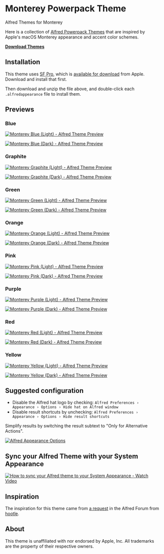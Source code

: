 # Monterey Powerpack Theme
Alfred Themes for Monterey

Here is a collection of [Alfred Powerpack Themes](https://www.alfredapp.com/help/appearance/) that are inspired by Apple's macOS Monterey appearance and accent color schemes.

[**Download Themes**](https://github.com/chrismessina/alfred-theme-monterey/releases/latest)

## Installation

This theme uses [SF Pro](https://developer.apple.com/design/human-interface-guidelines/ios/visual-design/typography/), which is [available for download](https://developer.apple.com/fonts/) from Apple. Download and install that first.

Then download and unzip the file above, and double-click each `.alfredappearance` file to install them.

## Previews

### Blue

[![Monterey Blue (Light) - Alfred Theme Preview](./assets/montery-blue-light-preview.png)](./assets/montery-blue-light-preview.png)

[![Monterey Blue (Dark) - Alfred Theme Preview](./assets/montery-blue-dark-preview.png)](./assets/montery-blue-dark-preview.png)

### Graphite

[![Monterey Graphite (Light) - Alfred Theme Preview](./assets/montery-graphite-light-preview.png)](./assets/montery-graphite-light-preview.png)

[![Monterey Graphite (Dark) - Alfred Theme Preview](./assets/montery-graphite-dark-preview.png)](./assets/montery-graphite-dark-preview.png)

### Green

[![Monterey Green (Light) - Alfred Theme Preview](./assets/montery-green-light-preview.png)](./assets/montery-green-light-preview.png)

[![Monterey Green (Dark) - Alfred Theme Preview](./assets/montery-green-dark-preview.png)](./assets/montery-green-dark-preview.png)

### Orange

[![Monterey Orange (Light) - Alfred Theme Preview](./assets/montery-orange-light-preview.png)](./assets/montery-orange-light-preview.png)

[![Monterey Orange (Dark) - Alfred Theme Preview](./assets/montery-orange-dark-preview.png)](./assets/montery-orange-dark-preview.png)

### Pink

[![Monterey Pink (Light) - Alfred Theme Preview](./assets/montery-pink-light-preview.png)](./assets/montery-pink-light-preview.png)

[![Monterey Pink (Dark) - Alfred Theme Preview](./assets/montery-pink-dark-preview.png)](./assets/montery-pink-dark-preview.png)

### Purple

[![Monterey Purple (Light) - Alfred Theme Preview](./assets/montery-purple-light-preview.png)](./assets/montery-purple-light-preview.png)

[![Monterey Purple (Dark) - Alfred Theme Preview](./assets/montery-purple-dark-preview.png)](./assets/montery-purple-dark-preview.png)

### Red

[![Monterey Red (Light) - Alfred Theme Preview](./assets/montery-red-light-preview.png)](./assets/montery-red-light-preview.png)

[![Monterey Red (Dark) - Alfred Theme Preview](./assets/montery-red-dark-preview.png)](./assets/montery-red-dark-preview.png)

### Yellow

[![Monterey Yellow (Light) - Alfred Theme Preview](./assets/montery-yellow-light-preview.png)](./assets/montery-yellow-light-preview.png)

[![Monterey Yellow (Dark) - Alfred Theme Preview](./assets/montery-yellow-dark-preview.png)](./assets/montery-yellow-dark-preview.png)

## Suggested configuration

- Disable the Alfred hat logo by checking: `Alfred Preferences › Appearance › Options › Hide hat on Alfred window`
- Disable result shortcuts by unchecking: `Alfred Preferences › Appearance › Options › Hide result shortcuts`

Simplify results by switching the result subtext to "Only for Alternative Actions".

[![Alfred Appearance Options](./assets/alfred-appearance-options.png)](./assets/alfred-appearance-options.png)

## Sync your Alfred Theme with your System Appearance

[![How to sync your Alfred theme to your System Appearance - Watch Video](https://www.loom.com/share/d8eeb95b28474db991da7c6dbf2407a1)](./assets/loom.gif)

## Inspiration

The inspiration for this theme came from [a request](https://www.alfredforum.com/topic/17071-can-we-have-some-coloured-themes-for-the-m1-imac-please/) in the Alfred Forum from [hootle](https://www.alfredforum.com/profile/23171-hootle/0).


## About

This theme is unaffiliated with nor endorsed by Apple, Inc. All trademarks are the property of their respective owners.
